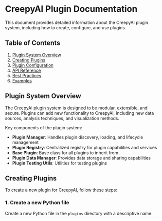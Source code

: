 # CreepyAI Plugin Documentation

This document provides detailed information about the CreepyAI plugin system, including how to create, configure, and use plugins.

## Table of Contents

1. [Plugin System Overview](#plugin-system-overview)
2. [Creating Plugins](#creating-plugins)
3. [Plugin Configuration](#plugin-configuration)
4. [API Reference](#api-reference)
5. [Best Practices](#best-practices)
6. [Examples](#examples)

## Plugin System Overview

The CreepyAI plugin system is designed to be modular, extensible, and secure. Plugins can add new functionality to CreepyAI, including new data sources, analysis techniques, and visualization methods.

Key components of the plugin system:
- **Plugin Manager**: Handles plugin discovery, loading, and lifecycle management
- **Plugin Registry**: Centralized registry for plugin capabilities and services
- **Base Plugin**: Base class for all plugins to inherit from
- **Plugin Data Manager**: Provides data storage and sharing capabilities
- **Plugin Testing Utils**: Utilities for testing plugins

## Creating Plugins

To create a new plugin for CreepyAI, follow these steps:

### 1. Create a new Python file

Create a new Python file in the `plugins` directory with a descriptive name:

